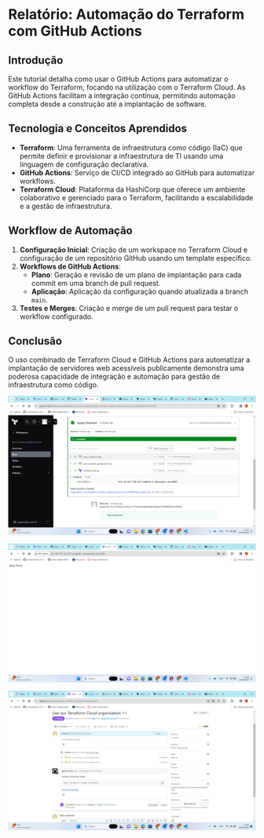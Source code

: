# Relatório: Automação do Terraform com GitHub Actions

## Introdução

Este tutorial detalha como usar o GitHub Actions para automatizar o workflow do Terraform, focando na utilização com o Terraform Cloud. As GitHub Actions facilitam a integração contínua, permitindo automação completa desde a construção até a implantação de software.

## Tecnologia e Conceitos Aprendidos

- **Terraform**: Uma ferramenta de infraestrutura como código (IaC) que permite definir e provisionar a infraestrutura de TI usando uma linguagem de configuração declarativa.
- **GitHub Actions**: Serviço de CI/CD integrado ao GitHub para automatizar workflows.
- **Terraform Cloud**: Plataforma da HashiCorp que oferece um ambiente colaborativo e gerenciado para o Terraform, facilitando a escalabilidade e a gestão de infraestrutura.

## Workflow de Automação

1. **Configuração Inicial**: Criação de um workspace no Terraform Cloud e configuração de um repositório GitHub usando um template específico.
2. **Workflows de GitHub Actions**:
   - **Plano**: Geração e revisão de um plano de implantação para cada commit em uma branch de pull request.
   - **Aplicação**: Aplicação da configuração quando atualizada a branch `main`.
3. **Testes e Merges**: Criação e merge de um pull request para testar o workflow configurado.

## Conclusão

O uso combinado de Terraform Cloud e GitHub Actions para automatizar a implantação de servidores web acessíveis publicamente demonstra uma poderosa capacidade de integração e automação para gestão de infraestrutura como código.

![image](assets/print1.png)

![image](assets/print2.png)

![image](assets/print3.png)




